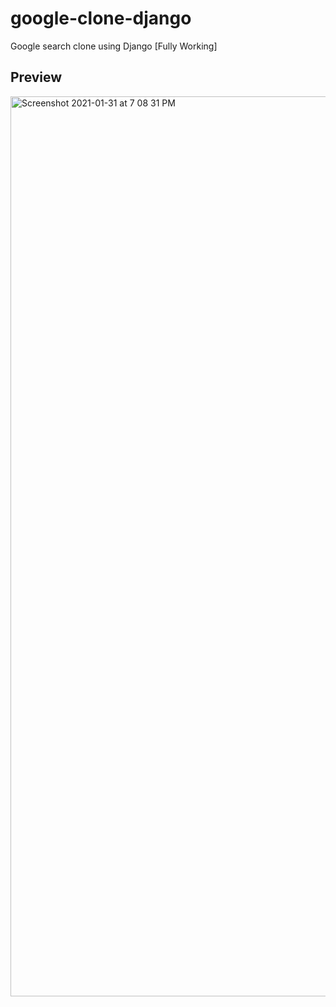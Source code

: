 # google-clone-django
Google search clone using Django [Fully Working]

## Preview
<img width="1440" alt="Screenshot 2021-01-31 at 7 08 31 PM" src="https://user-images.githubusercontent.com/64217477/106385744-d534a080-63f7-11eb-99a5-a39f315342e9.png">
